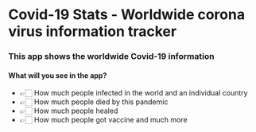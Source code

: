 <h1 align="left">Covid-19 Stats - Worldwide corona virus information tracker</h1>
<h3 align="left">This app shows the worldwide Covid-19 information</h3>

<h4 align="left">What will you see in the app?</h4>

- 👉🏻 How much people infected in the world and an individual country
- 👉🏻 How much people died by this pandemic
- 👉🏻 How much people healed
- 👉🏻 How much people got vaccine and much more
